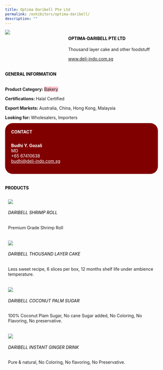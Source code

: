 ```yaml
---
title: Optima Daribell Pte Ltd
permalink: /exhibitors/optima-daribell/
description: ""
---
```

<head>
	<div class="flex-paragraph">
		<!--hi there! this is a comment and will provide you with instructional guides-->
		<!--insert booth number here!-->
		<p style="text-transform: uppercase"></p></div>
			<div class="flex-container" style="display: flex; flex-wrap: wrap;">
				<!--insert DOWNLOAD link of company logo between the " marks!-->
			<div class="card sgds" style="flex: 1 1 40%; display: block;"><img src="https://drive.google.com/u/0/uc?id=1vuUrRFNorwBbPUTrWwLtBXfc97SfDbxf&export=download"></div>
	<div class="card-sgds" style="flex: 1 1 58%; display: block; margin-left: 3px">
		<h4 style="text-transform: uppercase; color: black;"><!--insert the exhibitor's name between the <b> tags here--><b>Optima-Daribell Pte Ltd</b></h4><!--insert the exhibitor's description between the <p> tags here-->
		<p>Thousand layer cake and other foodstuff</p>
		<!--insert the exhibitor's website link, making sure there is "https:// www." present please. make sure the entire https link goes in between the " marks-->
		<p><a href="https://www.deli-indo.com.sg" target="_blank"><!--insert the www website link here (no need for https)-->www.deli-indo.com.sg</a></p>
	</div>
</div>
</head>

<body>
	<h4 style="text-transform: uppercase; color: black;"><b>General Information</b></h4>
		<div class="flex-container" style="display: flex; flex-wrap: wrap;">
			<div class="card sgds" style="flex: 1 1 65%; display: block; align-self: stretch">
			<div class="flex-paragraph">
			<p><b>Product Category: </b><span style=" background-color: pink; border-radius: 10 px;"><!--insert the exhibitor's pdt cat between the <p> tags here-->Bakery</span></p> 
				<p><b>Certifications: </b><!--insert all the exhibitor's certifications between the </b> and </p> here-->Halal Certified</p>
			<p><b>Export Markets: </b><!--insert all the exhibitor's export markets between the </b> and </p> here-->Australia, China, Hong Kong, Malaysia</p>
			<p style="margin-bottom: 10px;"><b>Looking for: </b><!--insert all the exhibitor's potential business partners between the </b> and </p> here-->Wholesalers, Importers</p>
			</div>
		</div>
		<div class="card sgds" style="flex: 1 1 35%; padding: 10px; display: block; background-color: maroon; border-radius: 25px; align-self: center;">
		<h4 style="color: white; margin-top: 10px; margin-left: 10px;">CONTACT</h4>
		<div class="flex-paragraph">
			<!--replace with exhibitor's: -->
			<p style="padding: 10px; color: white;"><b><!-- POC name-->Budhi Y. Gozali</b><br><!-- designation-->MD<br><!--contact number-->+65 67410638<br><!-- for linking purposes, insert their email after "mailto:"...--><a href="mailto:budhi@deli-indo.com.sg" style="color: white;"><!--...and also include the display email before </a> here-->budhi@deli-indo.com.sg</a></p>
		</div>
			</div>
		</div>
	<br>
		<h4 style="text-transform: uppercase; color: black;"><b>products</b></h4>
<div style="display: flex; flex-wrap: wrap;">
  <div class="card sgds" style="flex: 1 1 47%; margin: 10px; display: block;"><!--insert the exhibitor's DOWNLOAD image for product between the " marks here-->
	<div class="flex-image" style="display: block;"><img src="https://drive.google.com/u/0/uc?id=1S0i3newFmECgSz6o0_ImHdeOoutJipOl&export=download"></div>
	<div class="flex-paragraph">
		<h6 style="text-transform: uppercase; color: black;"><!--insert product name before </h6> and product description after <p>-->Daribell Shrimp Roll </h6>
		<p>Premium Grade Shrimp Roll</p></div>
	</div>
		<div class="card sgds" style="flex: 1 1 47%; margin: 10px; display: block;">
		<div class="flex-image" style="display: block;"><img src="https://drive.google.com/u/0/uc?id=1GzUlBhv6juP2G3HM_BUL3qj6ayFxJl5D&export=download"></div>
	<div class="flex-paragraph">
		<h6 style="text-transform: uppercase; color: black;">Daribell Thousand Layer Cake</h6>
		<p>Less sweet recipe, 6 slices per box, 12 months shelf life under ambience temperature.</p></div>
	</div>
		<div class="card sgds" style="flex: 1 1 47%; margin: 10px; display: block;">
		<div class="flex-image" style="display: block;"><img src="https://drive.google.com/u/0/uc?id=13JwoLwUiW_PNqBlBuBxjnmbC6XYztLAD&export=download"></div>
	<div class="flex-paragraph">
		<h6 style="text-transform: uppercase; color: black;">Daribell Coconut Palm Sugar</h6>
		<p>100% Coconut Plam Sugar, No cane Sugar added, No Coloring, No Flavoring, No preservative.</p></div>
		</div>
		<div class="card sgds" style="flex: 1 1 47%; margin: 10px; display: block;">
		<div class="flex-image" style="display: block;"><img src="https://drive.google.com/u/0/uc?id=1vcvHIZOGjTTYAyJzy2qm8TTJnJb0XVm-&export=download"></div>
	<div class="flex-paragraph">
		<h6 style="text-transform: uppercase; color: black;">Daribell Instant Ginger Drink</h6>
		<p>Pure & natural, No Coloring, No flavoring, No Preservative.</p></div>
	</div>
	<!--don't delete these 2 tags. double check how the layout looks on the right too and lemme know if there are any problems! thank u so much for ur hardwork!-->
	</div>
</body>